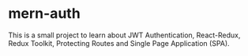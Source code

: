 # mern-auth

This is a small project to learn about JWT Authentication, React-Redux, Redux Toolkit, Protecting Routes and Single Page Application (SPA).
